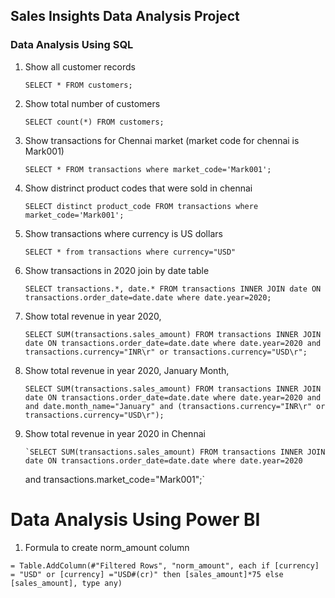 ## Sales Insights Data Analysis Project

### Data Analysis Using SQL

1.  Show all customer records

    `SELECT * FROM customers;`

1.  Show total number of customers

    `SELECT count(*) FROM customers;`

1.  Show transactions for Chennai market (market code for chennai is Mark001)

    `SELECT * FROM transactions where market_code='Mark001';`

1.  Show distrinct product codes that were sold in chennai

    `SELECT distinct product_code FROM transactions where market_code='Mark001';`

1.  Show transactions where currency is US dollars

    `SELECT * from transactions where currency="USD"`

1.  Show transactions in 2020 join by date table

    `SELECT transactions.*, date.* FROM transactions INNER JOIN date ON transactions.order_date=date.date where date.year=2020;`

1.  Show total revenue in year 2020,

    `SELECT SUM(transactions.sales_amount) FROM transactions INNER JOIN date ON transactions.order_date=date.date where date.year=2020 and transactions.currency="INR\r" or transactions.currency="USD\r";`

1.  Show total revenue in year 2020, January Month,

    `SELECT SUM(transactions.sales_amount) FROM transactions INNER JOIN date ON transactions.order_date=date.date where date.year=2020 and and date.month_name="January" and (transactions.currency="INR\r" or transactions.currency="USD\r");`

1.  Show total revenue in year 2020 in Chennai

        `SELECT SUM(transactions.sales_amount) FROM transactions INNER JOIN date ON transactions.order_date=date.date where date.year=2020

    and transactions.market_code="Mark001";`

# Data Analysis Using Power BI

1. Formula to create norm_amount column

`= Table.AddColumn(#"Filtered Rows", "norm_amount", each if [currency] = "USD" or [currency] ="USD#(cr)" then [sales_amount]*75 else [sales_amount], type any)`
